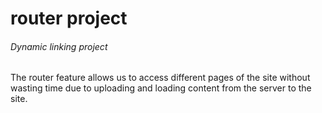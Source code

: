 # router project

###### Dynamic linking project

The router feature allows us to access different pages of the site without wasting time due to uploading and loading content from the server to the site.
